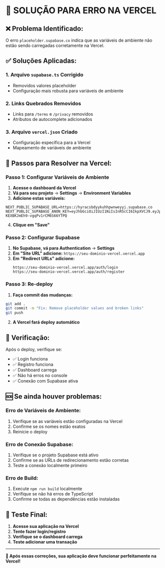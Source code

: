 # 🚨 SOLUÇÃO PARA ERRO NA VERCEL

## ❌ **Problema Identificado:**

O erro `placeholder.supabase.co` indica que as variáveis de ambiente não estão sendo carregadas corretamente na Vercel.

## ✅ **Soluções Aplicadas:**

### 1. **Arquivo `supabase.ts` Corrigido**
- Removidos valores placeholder
- Configuração mais robusta para variáveis de ambiente

### 2. **Links Quebrados Removidos**
- Links para `/terms` e `/privacy` removidos
- Atributos de autocomplete adicionados

### 3. **Arquivo `vercel.json` Criado**
- Configuração específica para a Vercel
- Mapeamento de variáveis de ambiente

## 🔧 **Passos para Resolver na Vercel:**

### **Passo 1: Configurar Variáveis de Ambiente**

1. **Acesse o dashboard da Vercel**
2. **Vá para seu projeto** → **Settings** → **Environment Variables**
3. **Adicione estas variáveis:**

```env
NEXT_PUBLIC_SUPABASE_URL=https://hyracsbdyykuhhpwnweyyj.supabase.co
NEXT_PUBLIC_SUPABASE_ANON_KEY=eyJhbGciOiJIUzI1NiIsInR5cCI6IkpXVCJ9.eyJpc3MiOiJzdXBhYmFzZSIsInJlZiI6ImhyYWNzYmR5eWt1aGhwbndleXlqIiwicm9sZSI6ImFub24iLCJpYXQiOjE3NTUyNjQ1NzIsImV4cCI6MjA3MDg0MDU3Mn0.Gz0Cf4zKjCcc23-KEXBKJmEh9-vgqPv1rCM6S66YTPQ
```

4. **Clique em "Save"**

### **Passo 2: Configurar Supabase**

1. **No Supabase, vá para Authentication** → **Settings**
2. **Em "Site URL" adicione:** `https://seu-dominio-vercel.vercel.app`
3. **Em "Redirect URLs" adicione:**
   ```
   https://seu-dominio-vercel.vercel.app/auth/login
   https://seu-dominio-vercel.vercel.app/auth/register
   ```

### **Passo 3: Re-deploy**

1. **Faça commit das mudanças:**
```bash
git add .
git commit -m "Fix: Remove placeholder values and broken links"
git push
```

2. **A Vercel fará deploy automático**

## 🎯 **Verificação:**

Após o deploy, verifique se:

- ✅ Login funciona
- ✅ Registro funciona
- ✅ Dashboard carrega
- ✅ Não há erros no console
- ✅ Conexão com Supabase ativa

## 🆘 **Se ainda houver problemas:**

### **Erro de Variáveis de Ambiente:**
1. Verifique se as variáveis estão configuradas na Vercel
2. Confirme se os nomes estão exatos
3. Reinicie o deploy

### **Erro de Conexão Supabase:**
1. Verifique se o projeto Supabase está ativo
2. Confirme se as URLs de redirecionamento estão corretas
3. Teste a conexão localmente primeiro

### **Erro de Build:**
1. Execute `npm run build` localmente
2. Verifique se não há erros de TypeScript
3. Confirme se todas as dependências estão instaladas

## 📱 **Teste Final:**

1. **Acesse sua aplicação na Vercel**
2. **Tente fazer login/registro**
3. **Verifique se o dashboard carrega**
4. **Teste adicionar uma transação**

---

**🎉 Após essas correções, sua aplicação deve funcionar perfeitamente na Vercel!**

